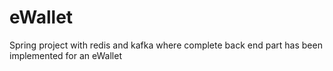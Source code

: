 # eWallet
Spring project with redis and kafka where complete back end part has been implemented for an eWallet
